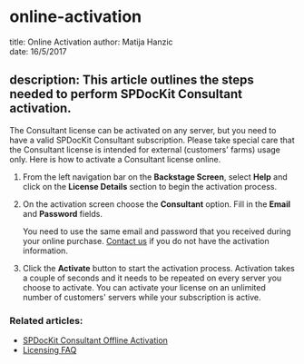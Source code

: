 # online-activation

title: Online Activation author: Matija Hanzic  
date: 16/5/2017

## description: This article outlines the steps needed to perform SPDocKit Consultant activation.

The Consultant license can be activated on any server, but you need to have a valid SPDocKit Consultant subscription. Please take special care that the Consultant license is intended for external \(customers' farms\) usage only. Here is how to activate a Consultant license online.

1. From the left navigation bar on the **Backstage Screen**, select **Help** and click on the **License Details** section to begin the activation process.
2. On the activation screen choose the **Consultant** option. Fill in the **Email** and **Password** fields.

   You need to use the same email and password that you received during your online purchase. [Contact us](https://www.syskit.com/company/contact-us/) if you do not have the activation information.

3. Click the **Activate** button to start the activation process. Activation takes a couple of seconds and it needs to be repeated on every server you choose to activate. You can activate your license on an unlimited number of customers' servers while your subscription is active.

### Related articles:

* [SPDocKit Consultant Offline Activation](online-activation.md#internal/activation/offline-activation/)
* [Licensing FAQ](online-activation.md#internal/activation/activation-faq/)

